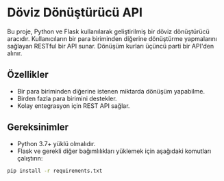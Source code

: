 # Döviz Dönüştürücü API

Bu proje, Python ve Flask kullanılarak geliştirilmiş bir döviz dönüştürücü aracıdır. Kullanıcıların bir para biriminden diğerine dönüştürme yapmalarını sağlayan RESTful bir API sunar. Dönüşüm kurları üçüncü parti bir API'den alınır.

## Özellikler

- Bir para biriminden diğerine istenen miktarda dönüşüm yapabilme.
- Birden fazla para birimini destekler.
- Kolay entegrasyon için REST API sağlar.

## Gereksinimler

- Python 3.7+ yüklü olmalıdır.
- Flask ve gerekli diğer bağımlılıkları yüklemek için aşağıdaki komutları çalıştırın:

```bash
pip install -r requirements.txt
